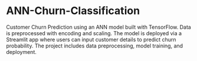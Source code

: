 # ANN-Churn-Classification
Customer Churn Prediction using an ANN model built with TensorFlow. Data is preprocessed with encoding and scaling. The model is deployed via a Streamlit app where users can input customer details to predict churn probability. The project includes data preprocessing, model training, and deployment.
